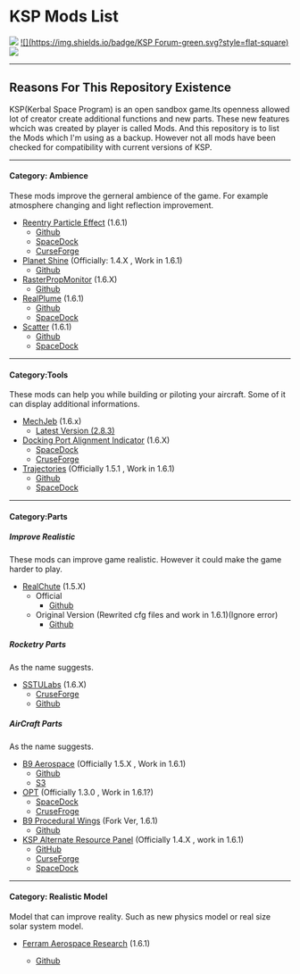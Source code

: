 # KSP Mods List 

 [![](https://img.shields.io/badge/KSP-blue.svg?style=flat-square)](<https://www.kerbalspaceprogram.com/>) [![](https://img.shields.io/badge/KSP Forum-green.svg?style=flat-square)](https://forum.kerbalspaceprogram.com/) [![](https://img.shields.io/badge/Blog-orange.svg?style=flat-square)](https://ca2te.com/) 

---

## Reasons For This Repository Existence

  KSP(Kerbal Space Program) is an open sandbox game.Its openness allowed lot of creator create additional functions and new parts. These new features whcich was created by player is called Mods. And this repository is to list the Mods which I'm using as a backup. However not all mods have been checked for compatibility with current versions of KSP.

---

#### Category: Ambience

  These mods improve the gerneral ambience of the game. For example atmosphere changing and light reflection improvement.

- [Reentry Particle Effect](<https://forum.kerbalspaceprogram.com/index.php?/topic/143040-161-reentry-particle-effect-14-2019-02-12/>) (1.6.1)
  - [Github](<https://github.com/pizzaoverhead/ReentryParticleEffect/releases>)
  - [SpaceDock](<https://spacedock.info/mod/819/Reentry%20Particle%20Effect/>)
  - [CurseForge](<https://kerbal.curseforge.com/projects/reentry-particle-effects>)
- [Planet Shine](<https://forum.kerbalspaceprogram.com/index.php?/topic/173138-141-planetshine-0261-mar-28-2018/>) (Officially: 1.4.X , Work in 1.6.1)
  - [Github](<https://github.com/PapaJoesSoup/ksp-planetshine/releases/tag/0.2.6.1>)
- [RasterPropMonitor](https://forum.kerbalspaceprogram.com/index.php?/topic/105821-16x-rasterpropmonitor-development-stopped-v0306-29-december-2018/) (1.6.X)
  - [Github](<https://github.com/Mihara/RasterPropMonitor/releases/>)
- [RealPlume](<https://forum.kerbalspaceprogram.com/index.php?/topic/130576-161-realplume-stock-v131-11419-better-late-than-never-update/>) (1.6.1)
  - [Github](<https://github.com/KSP-RO/RealPlume-StockConfigs/releases>)
  - [SpaceDock](https://spacedock.info/mod/154/RealPlume%20-%20Stock)
- [Scatter](<https://forum.kerbalspaceprogram.com/index.php?/topic/103963-wip161-scatterer-atmospheric-scattering-v00540-17032019-fixed-tsunami-bug-11/>) (1.6.1)
  - [Github](<https://github.com/LGhassen/Scatterer/releases>)
  - [SpaceDock](<https://spacedock.info/mod/141/scatterer>)

---

#### Category:Tools

  These mods can help you while building or piloting your aircraft. Some of it can display additional informations.

- [MechJeb](<https://forum.kerbalspaceprogram.com/index.php?/topic/154834-16x-anatid-robotics-mumech-mechjeb-autopilot-283-3-march-2019/>) (1.6.x)
  - [Latest Version (2.8.3)](https://ksp.sarbian.com/jenkins/job/MechJeb2-Release/21/artifact/MechJeb2-2.8.3.0.zip)
- [Docking Port Alignment Indicator](<https://forum.kerbalspaceprogram.com/index.php?/topic/40423-16x-docking-port-alignment-indicator-version-683-updated-030319/&>) (1.6.X)
  - [SpaceDock](http://spacedock.info/mod/543/Docking%20Port%20Alignment%20Indicator)
  - [CruseForge](https://kerbal.curseforge.com/projects/docking-port-alignment-indicator)
- [Trajectories](<https://forum.kerbalspaceprogram.com/index.php?/topic/162324-151-131-trajectories-v221-2018-04-28-atmospheric-predictions/>) (Officially 1.5.1 , Work in 1.6.1)
  - [Github](https://github.com/neuoy/KSPTrajectories/releases)
  - [SpaceDock](http://spacedock.info/mod/396/Trajectories)

---

#### Category:Parts

##### Improve Realistic

These mods can improve game realistic. However it could make the game harder to play.

- [RealChute](<https://forum.kerbalspaceprogram.com/index.php?/topic/52931-15x-realchute-parachute-systems-v1471-161018/>) (1.5.X)
  - Official
    - [Github](<https://github.com/StupidChris/RealChute/releases/tag/v1.4.7.3>)
  - Original Version (Rewrited cfg files and work in 1.6.1)(Ignore error)
    - [Github](<https://github.com/CarterJimmy/RealChute/releases/tag/1.4.7.3-R>)



##### Rocketry Parts

As the name suggests.

- [SSTULabs](<https://forum.kerbalspaceprogram.com/index.php?/topic/117090-sstulabs-low-part-count-solutions-orbiter-landers-lifters-dev-thread-01-30-16/&page=1>) (1.6.X)
  - [CruseForge]([http://www.curse.com/ksp-mods/kerbal/241283-sstu-shadow-space-technologies-unlimited](https://www.curse.com/ksp-mods/kerbal/241283-sstu-shadow-space-technologies-unlimited))
  - [Github](<https://github.com/shadowmage45/SSTULabs/releases>)



##### AirCraft Parts

As the name suggests.

- [B9 Aerospace](<https://forum.kerbalspaceprogram.com/index.php?/topic/155491-15x-b9-aerospace-release-652-december-14-2018/>) (Officially 1.5.X , Work in 1.6.1)
  - [Github](https://github.com/blowfishpro/B9-Aerospace/releases/latest)
  - [S3](https://s3.amazonaws.com/blowfish-ksp-b9aerospace-release-builds/index.html#releases/)
- [OPT](<https://forum.kerbalspaceprogram.com/index.php?/topic/87956-130-opt-space-plane-v201-updated-29072017/&>) (Officially 1.3.0 , Work in 1.6.1?)
  - [SpaceDock](https://spacedock.info/mod/1028/OPT%20Space%20Plane)
  - [CruseFroge](https://mods.curse.com/ksp-mods/kerbal/225018-opt-space-plane-parts-v1-9)
- [B9 Procedural Wings](<https://forum.kerbalspaceprogram.com/index.php?/topic/175197-13114x151161-b9-procedural-wings-fork-go-big-or-go-home-update-40-larger-wings/>) (Fork Ver, 1.6.1)
  - [Github](<https://github.com/Rafterman82/B9-PWings-Fork/releases/tag/0.80>)
- [KSP Alternate Resource Panel](<https://forum.kerbalspaceprogram.com/index.php?/topic/54876-14x-ksp-alternate-resource-panel-v2930-march-17/>) (Officially 1.4.X , work in 1.6.1)
  - [GitHub](https://github.com/TriggerAu/AlternateResourcePanel/releases)
  - [CurseForge](https://kerbal.curseforge.com/ksp-mods/220649-alternate-resource-panel)
  - [SpaceDock](http://spacedock.info/mod/763/Alternate%20Resource%20Panel)

---

#### Category: Realistic Model

Model that can improve reality. Such as new physics model or real size solar system model.

- [Ferram Aerospace Research](<https://forum.kerbalspaceprogram.com/index.php?/topic/179445-14-16-ferram-aerospace-research-continued-v01597-lumley-120319/>) (1.6.1)

  - [Github](https://github.com/dkavolis/Ferram-Aerospace-Research/releases/latest)

  
